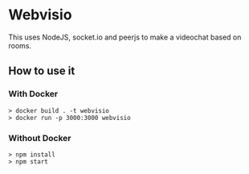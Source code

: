 # Webvisio

This uses NodeJS, socket.io and peerjs to make a videochat based on rooms.

## How to use it

### With Docker

```
> docker build . -t webvisio
> docker run -p 3000:3000 webvisio
```

### Without Docker

```
> npm install
> npm start
```
